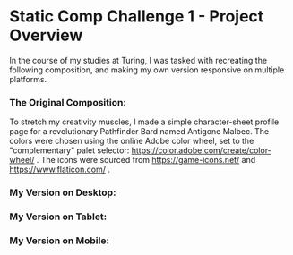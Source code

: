 Static Comp Challenge 1 - Project Overview
==========================================

In the course of my studies at Turing, I was tasked with recreating the following composition, and making my own version responsive on multiple platforms.

### The Original Composition:



To stretch my creativity muscles, I made a simple character-sheet profile page for a revolutionary Pathfinder Bard named Antigone Malbec. The colors were chosen using the online Adobe color wheel, set to the "complementary" palet selector: https://color.adobe.com/create/color-wheel/ . The icons were sourced from https://game-icons.net/ and https://www.flaticon.com/ .

### My Version on Desktop:



### My Version on Tablet:



### My Version on Mobile:



